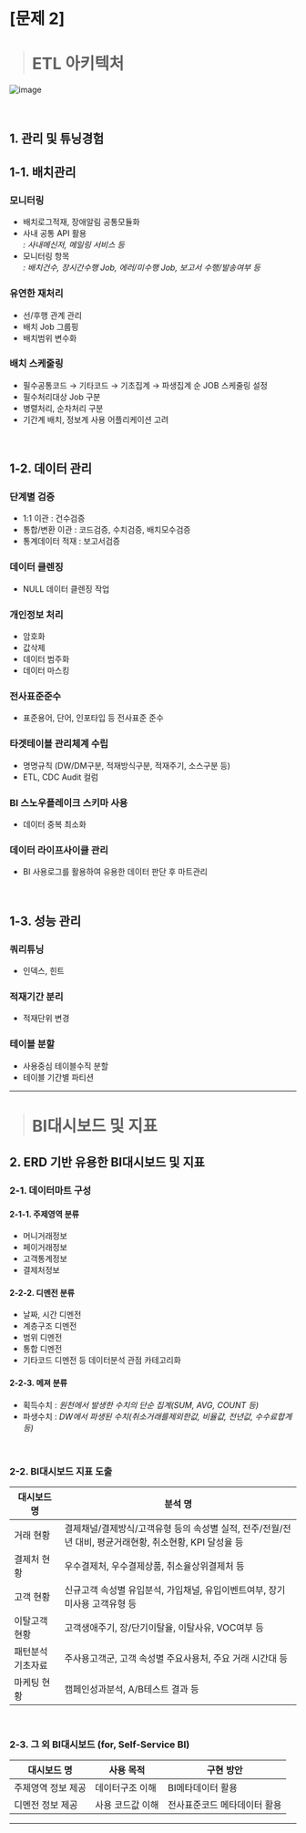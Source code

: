 <!-- Heading -->
# **[문제 2]**

> # ETL 아키텍처
![image](https://user-images.githubusercontent.com/80626305/111182840-a9115f80-85f2-11eb-90ac-61b882d78cd8.png)

<br>

## **1. 관리 및 튜닝경험**
## 1-1. 배치관리
### 모니터링
- 배치로그적재, 장애알림 공통모듈화
- 사내 공통 API 활용 
<br> *: 사내메신저, 메일링 서비스 등*
 - 모니터링 항목
<br>  *: 배치건수, 장시간수행 Job, 에러/미수행 Job, 보고서 수행/발송여부 등*

### 유연한 재처리
- 선/후행 관계 관리
- 배치 Job 그룹핑
- 배치범위 변수화

### 배치 스케줄링
- 필수공통코드 → 기타코드 → 기초집계 → 파생집계 순 JOB 스케줄링 설정
- 필수처리대상 Job 구분
- 병렬처리, 순차처리 구분
- 기간계 배치, 정보계 사용 어플리케이션 고려


<br>

## **1-2. 데이터 관리**
### 단계별 검증
- 1:1 이관 : 건수검증
- 통합/변환 이관 : 코드검증, 수치검증, 배치모수검증
- 통계데이터 적재 : 보고서검증

### 데이터 클렌징
 - NULL 데이터 클렌징 작업
### 개인정보 처리
 - 암호화
 - 값삭제
 - 데이터 범주화
 - 데이터 마스킹
### 전사표준준수
 - 표준용어, 단어, 인포타입 등 전사표준 준수 
### 타겟테이블 관리체계 수립
- 명명규칙 (DW/DM구분, 적재방식구분, 적재주기, 소스구분 등)
- ETL, CDC Audit 컬럼
### BI 스노우플레이크 스키마 사용
- 데이터 중복 최소화
### 데이터 라이프사이클 관리
- BI 사용로그를 활용하여 유용한 데이터 판단 후 마트관리



<br>

## **1-3. 성능 관리**
### 쿼리튜닝
- 인덱스, 힌트
### 적재기간 분리
- 적재단위 변경
### 테이블 분할
- 사용중심 테이블수직 분할
- 테이블 기간별 파티션



---



># BI대시보드 및 지표
## 2. ERD 기반 유용한 BI대시보드 및 지표
### 2-1. 데이터마트 구성
#### 2-1-1. 주제영역 분류
- 머니거래정보
- 페이거래정보
- 고객통계정보
- 결제처정보
#### 2-2-2. 디멘전 분류
- 날짜, 시간 디멘전
- 계층구조 디멘전
- 범위 디멘전
- 통합 디멘전
- 기타코드 디멘전 등 데이터분석 관점 카테고리화
#### 2-2-3. 메져 분류
- 획득수치
 : *원천에서 발생한 수치의 단순 집계(SUM, AVG, COUNT 등)*
- 파생수치
 : *DW에서 파생된 수치(취소거래를제외한값, 비율값, 전년값, 수수료합계 등)*

<br>

### 2-2. BI대시보드 지표 도출
|**대시보드 명** | **분석 명** |
|--- | ---|
|거래 현황| 결제채널/결제방식/고객유형 등의 속성별 실적, 전주/전월/전년 대비, 평균거래현황, 취소현황, KPI 달성율 등
|결제처 현황| 우수결제처, 우수결제상품, 취소율상위결제처 등
|고객 현황| 신규고객 속성별 유입분석, 가입채널, 유입이벤트여부, 장기미사용 고객유형 등
|이탈고객 현황|고객생애주기, 장/단기이탈율, 이탈사유, VOC여부  등
|패턴분석 기초자료| 주사용고객군, 고객 속성별 주요사용처, 주요 거래 시간대 등
|마케팅 현황| 캠페인성과분석, A/B테스트 결과 등


<br>

### 2-3. 그 외 BI대시보드 (for, Self-Service BI)
|대시보드 명 | 사용 목적| 구현 방안
|---|---|--|
|주제영역 정보 제공| 데이터구조 이해 | BI메타데이터 활용|
|디멘전 정보 제공 | 사용 코드값 이해| 전사표준코드 메타데이터 활용|



---



 



 
